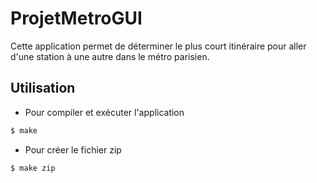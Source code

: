 # ProjetMetroGUI

Cette application permet de déterminer le plus court itinéraire pour aller d'une station 
à une autre dans le métro parisien.

## Utilisation
- Pour compiler et exécuter l'application
```bash
$ make
```
 - Pour créer le fichier zip
  ```bash
$ make zip
```